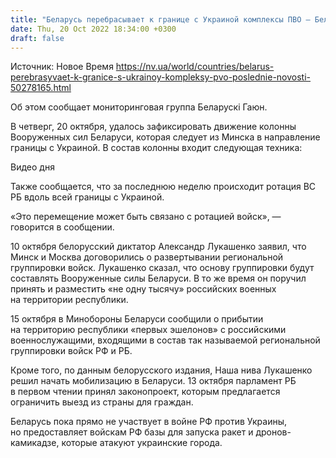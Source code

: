 ```yaml
---
title: "Беларусь перебрасывает к границе с Украиной комплексы ПВО — Беларускі Гаюн"
date: Thu, 20 Oct 2022 18:34:00 +0300
draft: false
---
```

Источник: Новое Время https://nv.ua/world/countries/belarus-perebrasyvaet-k-granice-s-ukrainoy-kompleksy-pvo-poslednie-novosti-50278165.html


 Об этом сообщает мониторинговая группа Беларускі Гаюн.

В четверг, 20 октября, удалось зафиксировать движение колонны Вооруженных сил Беларуси, которая следует из Минска в направление границы с Украиной. В состав колонны входит следующая техника:

 Видео дня   

Также сообщается, что за последнюю неделю происходит ротация ВС РБ вдоль всей границы с Украиной.

«Это перемещение может быть связано с ротацией войск», — говорится в сообщении.

10 октября белорусский диктатор Александр Лукашенко заявил, что Минск и Москва договорились о развертывании региональной группировки войск. Лукашенко сказал, что основу группировки будут составлять Вооруженные силы Беларуси. В то же время он поручил принять и разместить «не одну тысячу» российских военных на территории республики.

15 октября в Минобороны Беларуси сообщили о прибытии на территорию республики «первых эшелонов» с российскими военнослужащими, входящими в состав так называемой региональной группировки войск РФ и РБ.

Кроме того, по данным белорусского издания, Наша нива Лукашенко решил начать мобилизацию в Беларуси. 13 октября парламент РБ в первом чтении принял законопроект, которым предлагается ограничить выезд из страны для граждан.

Беларусь пока прямо не участвует в войне РФ против Украины, но предоставляет войскам РФ базы для запуска ракет и дронов-камикадзе, которые атакуют украинские города.
